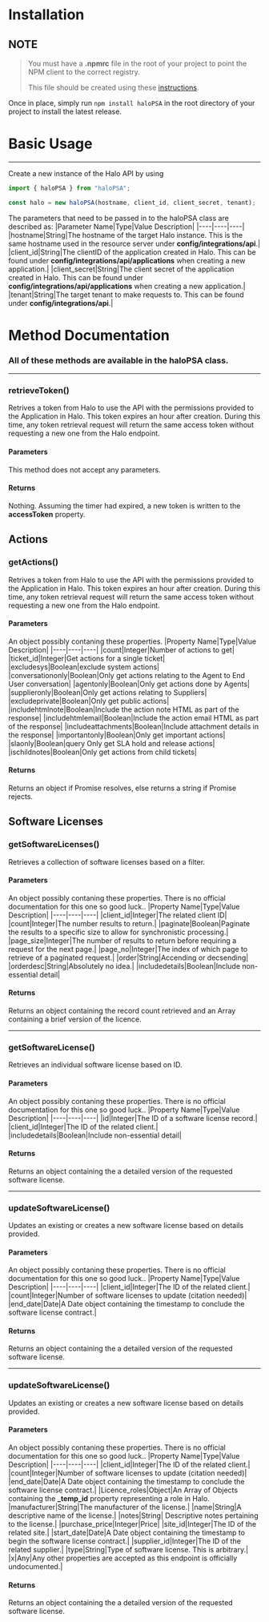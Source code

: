 # Installation


## NOTE
> You must have a **.npmrc** file in the root of your project to point the NPM client to the correct registry.
>
> This file should be created using these [instructions](https://dev.azure.com/DigitalOriginSolutions/unifi/_artifacts/feed/DigitalOriginSolutions/connect/npm).

Once in place, simply run `npm install haloPSA` in the root directory of your project to install the latest release.
# Basic Usage
---
Create a new instance of the Halo API by using
```typescript
import { haloPSA } from "haloPSA";

const halo = new haloPSA(hostname, client_id, client_secret, tenant);
```
The parameters that need to be passed in to the haloPSA class are described as:
|Parameter Name|Type|Value Description|
|----|----|----|
|hostname|String|The hostname of the target Halo instance. This is the same hostname used in the resource server under **config/integrations/api**.|
|client_id|String|The clientID of the application created in Halo. This can be found under **config/integrations/api/applications** when creating a new application.|
|client_secret|String|The client secret of the application created in Halo. This can be found under **config/integrations/api/applications** when creating a new application.|
|tenant|String|The target tenant to make requests to. This can be found under **config/integrations/api**.|

# Method Documentation
### All of these methods are available in the haloPSA class.

---

### retrieveToken()
Retrives a token from Halo to use the API with the permissions provided to the Application in Halo.
This token expires an hour after creation. During this time, any token retrieval request will return the same access token without requesting a new one from the Halo endpoint.
#### Parameters
This method does not accept any parameters.

#### Returns
Nothing. Assuming the timer had expired, a new token is written to the **accessToken** property.

## Actions
### getActions()
Retrives a token from Halo to use the API with the permissions provided to the Application in Halo.
This token expires an hour after creation. During this time, any token retrieval request will return the same access token without requesting a new one from the Halo endpoint.
#### Parameters
An object possibly contaning these properties.
|Property Name|Type|Value Description|
|----|----|----|
|count|Integer|Number of actions to get|
|ticket_id|Integer|Get actions for a single ticket|
|excludesys|Boolean|exclude system actions|
|conversationonly|Boolean|Only get actions relating to the Agent to End User conversation|
|agentonly|Boolean|Only get actions done by Agents|
|supplieronly|Boolean|Only get actions relating to Suppliers|
|excludeprivate|Boolean|Only get public actions|
|includehtmlnote|Boolean|Include the action note HTML as part of the response|
|includehtmlemail|Boolean|Include the action email HTML as part of the response|
|includeattachments|Boolean|Include attachment details in the response|
|importantonly|Boolean|Only get important actions|
|slaonly|Boolean|query Only get SLA hold and release actions|
|ischildnotes|Boolean|Only get actions from child tickets|
#### Returns
Returns an object if Promise resolves, else returns a string if Promise rejects.

## Software Licenses
### getSoftwareLicenses()
Retrieves a collection of software licenses based on a filter.
#### Parameters
An object possibly contaning these properties. There is no official documentation for this one so good luck..
|Property Name|Type|Value Description|
|----|----|----|
|client_id|Integer|The related client ID|
|count|Integer|The number results to return.|
|paginate|Boolean|Paginate the results to a specific size to allow for synchronistic processing.|
|page_size|Integer|The number of results to return before requiring a request for the next page.|
|page_no|Integer|The index of which page to retrieve of a paginated request.|
|order|String|Accending or decsending|
|orderdesc|String|Absolutely no idea.|
|includedetails|Boolean|Include non-essential detail|
#### Returns
Returns an object containing the record count retrieved and an Array containing a brief version of the licence.

---

### getSoftwareLicense()
Retrieves an individual software license based on ID.
#### Parameters
An object possibly contaning these properties. There is no official documentation for this one so good luck..
|Property Name|Type|Value Description|
|----|----|----|
|id|Integer|The ID of a software license record.|
|client_id|Integer|The ID of the related client.|
|includedetails|Boolean|Include non-essential detail|
#### Returns
Returns an object containing the a detailed version of the requested software license.

---

### updateSoftwareLicense()
Updates an existing or creates a new software license based on details provided.
#### Parameters
An object possibly contaning these properties. There is no official documentation for this one so good luck..
|Property Name|Type|Value Description|
|----|----|----|
|client_id|Integer|The ID of the related client.|
|count|Integer|Number of software licenses to update (citation needed)|
|end_date|Date|A Date object containing the timestamp to conclude the software license contract.|
#### Returns
Returns an object containing the a detailed version of the requested software license.

---

### updateSoftwareLicense()
Updates an existing or creates a new software license based on details provided.
#### Parameters
An object possibly contaning these properties. There is no official documentation for this one so good luck..
|Property Name|Type|Value Description|
|----|----|----|
|client_id|Integer|The ID of the related client.|
|count|Integer|Number of software licenses to update (citation needed)|
|end_date|Date|A Date object containing the timestamp to conclude the software license contract.|
|Licence_roles|Object|An Array of Objects containing the **_temp_id** property representing a role in Halo.
|manufacturer|String|The manufacturer of the license.|
|name|String|A descriptive name of the license.|
|notes|String| Descriptive notes pertaining to the license.|
|purchase_price|Integer|Price|
|site_id|Integer|The ID of the related site.|
|start_date|Date|A Date object containing the timestamp to begin the software license contract.|
|supplier_id|Integer|The ID of the related supplier.|
|type|String|Type of software license. This is arbitrary.|
|x|Any|Any other properties are accepted as this endpoint is officially undocumented.|
#### Returns
Returns an object containing the a detailed version of the requested software license.
